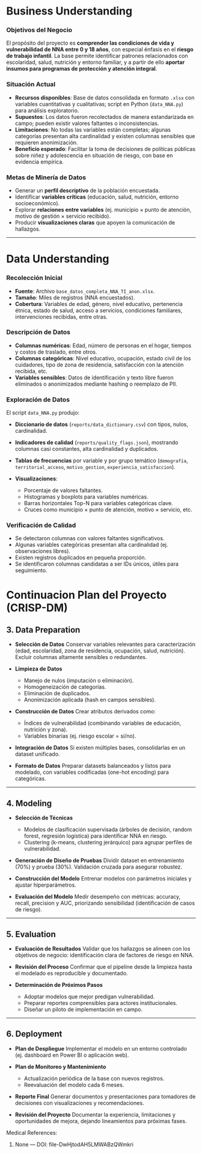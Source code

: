 
# Business Understanding

### Objetivos del Negocio

El propósito del proyecto es **comprender las condiciones de vida y vulnerabilidad de NNA entre 0 y 18 años**, con especial énfasis en el **riesgo de trabajo infantil**.
La base permite identificar patrones relacionados con escolaridad, salud, nutrición y entorno familiar, y a partir de ello **aportar insumos para programas de protección y atención integral**.

### Situación Actual

* **Recursos disponibles**: Base de datos consolidada en formato `.xlsx` con variables cuantitativas y cualitativas; script en Python (`data_NNA.py`) para análisis exploratorio.
* **Supuestos**: Los datos fueron recolectados de manera estandarizada en campo; pueden existir valores faltantes o inconsistencias.
* **Limitaciones**: No todas las variables están completas; algunas categorías presentan alta cardinalidad y existen columnas sensibles que requieren anonimización.
* **Beneficio esperado**: Facilitar la toma de decisiones de políticas públicas sobre niñez y adolescencia en situación de riesgo, con base en evidencia empírica.

### Metas de Minería de Datos

* Generar un **perfil descriptivo** de la población encuestada.
* Identificar **variables críticas** (educación, salud, nutrición, entorno socioeconómico).
* Explorar **relaciones entre variables** (ej. municipio × punto de atención, motivo de gestión × servicio recibido).
* Producir **visualizaciones claras** que apoyen la comunicación de hallazgos.

---

# Data Understanding

### Recolección Inicial

* **Fuente**: Archivo `base_datos_completa_NNA_TI_anon.xlsx`.
* **Tamaño**: Miles de registros (NNA encuestados).
* **Cobertura**: Variables de edad, género, nivel educativo, pertenencia étnica, estado de salud, acceso a servicios, condiciones familiares, intervenciones recibidas, entre otras.

### Descripción de Datos

* **Columnas numéricas**: Edad, número de personas en el hogar, tiempos y costos de traslado, entre otros.
* **Columnas categóricas**: Nivel educativo, ocupación, estado civil de los cuidadores, tipo de zona de residencia, satisfacción con la atención recibida, etc.
* **Variables sensibles**: Datos de identificación y texto libre fueron eliminados o anonimizados mediante hashing o reemplazo de PII.

### Exploración de Datos

El script `data_NNA.py` produjo:

* **Diccionario de datos** (`reports/data_dictionary.csv`) con tipos, nulos, cardinalidad.
* **Indicadores de calidad** (`reports/quality_flags.json`), mostrando columnas casi constantes, alta cardinalidad y duplicados.
* **Tablas de frecuencias** por variable y por grupo temático (`demografía`, `territorial_acceso`, `motivo_gestion`, `experiencia_satisfaccion`).
* **Visualizaciones**:

  * Porcentaje de valores faltantes.
  * Histogramas y boxplots para variables numéricas.
  * Barras horizontales Top-N para variables categóricas clave.
  * Cruces como municipio × punto de atención, motivo × servicio, etc.

### Verificación de Calidad

* Se detectaron columnas con valores faltantes significativos.
* Algunas variables categóricas presentan alta cardinalidad (ej. observaciones libres).
* Existen registros duplicados en pequeña proporción.
* Se identificaron columnas candidatas a ser IDs únicos, útiles para seguimiento.


# Continuacion Plan del Proyecto (CRISP-DM)


## 3. Data Preparation

* **Selección de Datos**
  Conservar variables relevantes para caracterización (edad, escolaridad, zona de residencia, ocupación, salud, nutrición). Excluir columnas altamente sensibles o redundantes.

* **Limpieza de Datos**

  * Manejo de nulos (imputación o eliminación).
  * Homogeneización de categorías.
  * Eliminación de duplicados.
  * Anonimización aplicada (hash en campos sensibles).

* **Construcción de Datos**
  Crear atributos derivados como:

  * Índices de vulnerabilidad (combinando variables de educación, nutrición y zona).
  * Variables binarias (ej. riesgo escolar = sí/no).

* **Integración de Datos**
  Si existen múltiples bases, consolidarlas en un dataset unificado.

* **Formato de Datos**
  Preparar datasets balanceados y listos para modelado, con variables codificadas (one-hot encoding) para categóricas.

---

## 4. Modeling

* **Selección de Técnicas**

  * Modelos de clasificación supervisada (árboles de decisión, random forest, regresión logística) para identificar NNA en riesgo.
  * Clustering (k-means, clustering jerárquico) para agrupar perfiles de vulnerabilidad.

* **Generación de Diseño de Pruebas**
  Dividir dataset en entrenamiento (70%) y prueba (30%). Validación cruzada para asegurar robustez.

* **Construcción del Modelo**
  Entrenar modelos con parámetros iniciales y ajustar hiperparámetros.

* **Evaluación del Modelo**
  Medir desempeño con métricas: accuracy, recall, precision y AUC, priorizando sensibilidad (identificación de casos de riesgo).

---

## 5. Evaluation

* **Evaluación de Resultados**
  Validar que los hallazgos se alineen con los objetivos de negocio: identificación clara de factores de riesgo en NNA.

* **Revisión del Proceso**
  Confirmar que el pipeline desde la limpieza hasta el modelado es reproducible y documentado.

* **Determinación de Próximos Pasos**

  * Adoptar modelos que mejor predigan vulnerabilidad.
  * Preparar reportes comprensibles para actores institucionales.
  * Diseñar un piloto de implementación en campo.

---

## 6. Deployment

* **Plan de Despliegue**
  Implementar el modelo en un entorno controlado (ej. dashboard en Power BI o aplicación web).

* **Plan de Monitoreo y Mantenimiento**

  * Actualización periódica de la base con nuevos registros.
  * Reevaluación del modelo cada 6 meses.

* **Reporte Final**
  Generar documentos y presentaciones para tomadores de decisiones con visualizaciones y recomendaciones.

* **Revisión del Proyecto**
  Documentar la experiencia, limitaciones y oportunidades de mejora, dejando lineamientos para próximas fases.


Medical References:
1. None — DOI: file-DwHjtodAH5LMWABzQWmkri
